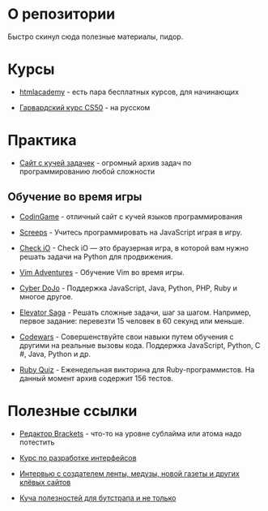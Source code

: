 # О репозитории
Быстро скинул сюда полезные материалы, пидор.

# Курсы
+ [htmlacademy](https://htmlacademy.ru/program) - есть пара бесплатных курсов, для начинающих

+ [Гарвардский курс CS50](http://javarush.ru/cs50.html) - на русском

# Практика
+ [Сайт с кучей задачек](https://acmp.ru) - огромный архив задач по программированию любой сложности

## Обучение во время игры
+ [CodinGame](https://www.codingame.com/) - отличный сайт с кучей языков программирования

+ [Screeps](https://screeps.com/) - Учитесь программировать на JavaScript играя в игру. 

+ [Check iO](https://checkio.org/) - Check iO — это браузерная игра, в которой вам нужно решать задачи на Python для продвижения. 

+ [Vim Adventures](http://vim-adventures.com/) - Обучение Vim во время игры. 

+ [Cyber DoJo](http://www.cyber-dojo.org/) - Поддержка JavaScript, Java, Python, PHP, Ruby и многое другое. 

+ [Elevator Saga](http://play.elevatorsaga.com/) - Решать сложные задачи, шаг за шагом. Например, первое задание: перевезти 15 человек в 60 секунд или меньше. 

+ [Codewars](http://www.codewars.com/) - Совершенствуйте свои навыки путем обучения с другими на реальные вызовы кода. Поддержка JavaScript, Python, C #, Java, Python и др. 

+ [Ruby Quiz](http://rubyquiz.com/) - Еженедельная викторина для Ruby-программистов. На данный момент архив содержит 156 тестов. 

# Полезные ссылки
+ [Редактор Brackets](https://www.youtube.com/watch?v=O3_gus8nb0Q&index=1&list=PLPpaecEYRC8bGw3oj3ecnPjSe09r4bPyo) - что-то на уровне сублайма или атома надо потестить

+ [Курс по разработке интерфейсов](https://vk.com/wall-54530371_96286)

+ [Интервью с создателем ленты, медузы, новой газеты и других клёвых сайтов](http://www.the-village.ru/village/business/got-success/250267-gladkih)

+ [Куча полезностей для бутстрапа и не только](https://toster.ru/q/175801)
